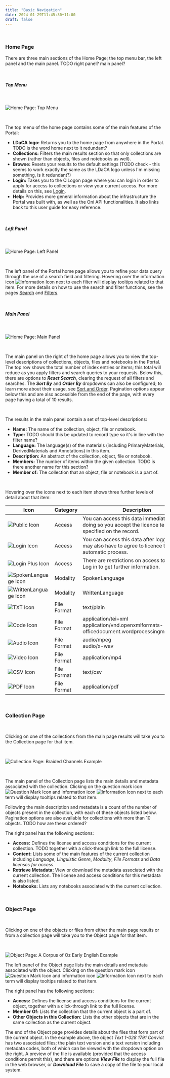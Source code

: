 ```yaml
---
title: "Basic Navigation"
date: 2024-01-29T11:45:30+11:00
draft: false
---
```


<br>

### Home Page

There are three main sections of the Home Page; the top menu bar, the left panel and the main panel. TODO right panel? main panel?

<br>

##### Top Menu

<br>

![Home Page: Top Menu](/help_docs/portal01-topMenu.png)

<br>

The top menu of the home page contains some of the main features of the Portal:
- __LDaCA logo:__ Returns you to the home page from anywhere in the Portal. TODO is the word home next to it redundant?
- __Collections:__ Filters the main results section so that only collections are shown (rather than objects, files and notebooks as well).
- __Browse:__ Resets your results to the default settings (TODO check - this seems to work exactly the same as the LDaCA logo unless I'm missing something, is it redundant?)
- __Login:__ Takes you to the CILogon page where you can login in order to apply for access to collections or view your current access. For more details on this, see [Login](/accessing-data/login/).
- __Help:__ Provides more general information about the infrastructure the Portal was built with, as well as the Oni API functionalities. It also links back to this user guide for easy reference.

<br>

##### Left Panel

<br>

![Home Page: Left Panel](/help_docs/portal01-leftPanel.png)

<br>

The left panel of the Portal home page allows you to refine your data query through the use of a search field and filtering. Hovering over the information icon ![Information Icon](/help_docs/information.png) next to each filter will display tooltips related to that item. For more details on how to use the search and filter functions, see the pages [Search](/browsing-searching/search/) and [Filters](/browsing-searching/filters/).

<br>

##### Main Panel

<br>

![Home Page: Main Panel](/help_docs/portal01-mainFrame.png)

<br>

The main panel on the right of the home page allows you to view the top-level descriptions of collections, objects, files and notebooks in the Portal. The top row shows the total number of index entries or items; this total will reduce as you apply filters and search queries to your requests. Below this, there are options to ___Reset Search___, clearing the request of all filters and searches. The ___Sort By___ and ___Order By___ dropdowns can also be configured; to learn more about their usage, see [Sort and Order](/browsing-searching/sort-and-order/). Pagination options appear below this and are also accessible from the end of the page, with every page having a total of 10 results.

<br>

The results in the main panel contain a set of top-level descriptions:
- __Name:__ The name of the collection, object, file or notebook.
- __Type:__ TODO should this be updated to record type so it's in line with the filter name?
- __Language:__ The language(s) of the materials (including PrimaryMaterials, DerivedMaterials and Annotations) in this item.
- __Description:__ An abstract of the collection, object, file or notebook.
- __Members:__ The number of items within the given collection. TODO is there another name for this section?
- __Member of:__ The collection that an object, file or notebook is a part of.

<br>

Hovering over the icons next to each item shows three further levels of detail about that item:

Icon | Category | Description
--- | --- | ---
![Public Icon](/help_docs/public.svg) | Access | You can access this data immediately and by doing so you accept the licence terms specified on the record.
![Login Icon](/help_docs/login.svg) | Access | You can access this data after logging in. You may also have to agree to licence terms in an automatic process.
![Login Plus Icon](/help_docs/loginplus.svg) | Access | There are restrictions on access to this data. Log in to get further information.
![SpokenLanguage Icon](/help_docs/spokenlanguage.svg) | Modality | SpokenLanguage
![WrittenLanguage Icon](/help_docs/writtenlanguage.svg) | Modality | WrittenLanguage
![TXT Icon](/help_docs/file-lines-solid.svg) | File Format | text/plain
![Code Icon](/help_docs/file-code-solid.svg) | File Format | application/tei+xml<br>application/vnd.openxmlformats-officedocument.wordprocessingml.document
![Audio Icon](/help_docs/file-audio-solid.svg) | File Format | audio/mpeg<br>audio/x-wav
![Video Icon](/help_docs/file-video-solid.svg) | File Format | application/mp4
![CSV Icon](/help_docs/file-csv-solid.svg) | File Format | text/csv
![PDF Icon](/help_docs/file-pdf-solid.svg) | File Format | application/pdf

<br>

### Collection Page

<br>

Clicking on one of the collections from the main page results will take you to the Collection page for that item.

<br>

![Collection Page: Braided Channels Example](/help_docs/collectionPage_BraidedChannels.png)

<br>

The main panel of the Collection page lists the main details and metadata associated with the collection. Clicking on the question mark icon ![Question Mark Icon](/help_docs/question.png) and information icon ![Information Icon](/help_docs/information.png) next to each term will display tooltips related to that item.

Following the main description and metadata is a count of the number of objects present in the collection, with each of these objects listed below. Pagination options are also available for collections with more than 10 objects. TODO how are these ordered?

The right panel has the following sections:
- __Access:__ Defines the license and access conditions for the current collection. TODO together with a click-through link to the full license.
- __Content:__ Lists some of the main features of the current collection including _Language_, _Linguistic Genre_, _Modality_, _File Formats_ and _Data licenses for access_.
- __Retrieve Metadata:__ View or download the metadata associated with the current collection. The license and access conditions for this metadata is also listed.
- __Notebooks:__ Lists any notebooks associated with the current collection.

<br>

### Object Page

<br>

Clicking on one of the objects or files from either the main page results or from a collection page will take you to the Object page for that item.

<br>

![Object Page: A Corpus of Oz Early English Example](/help_docs/objectPage_COOEE.png)

The left panel of the Object page lists the main details and metadata associated with the object. Clicking on the question mark icon ![Question Mark Icon](/help_docs/question.png) and information icon ![Information Icon](/help_docs/information.png) next to each term will display tooltips related to that item.

The right panel has the following sections:
- __Access:__ Defines the license and access conditions for the current object, together with a click-through link to the full license.
- __Member Of:__ Lists the collection that the current object is a part of.
- __Other Objects in this Collection:__ Lists the other objects that are in the same collection as the current object.

The end of the Object page provides details about the files that form part of the current object. In the example above, the object _Text 1-028 1791 Convict_ has two associated files; the plain text version and a text version including metadata codes, both of which can be viewed with the dropdown option on the right. A preview of the file is available (provided that the access conditions permit this), and there are options ___View File___ to display the full file in the web browser, or ___Download File___ to save a copy of the file to your local system.

<br>